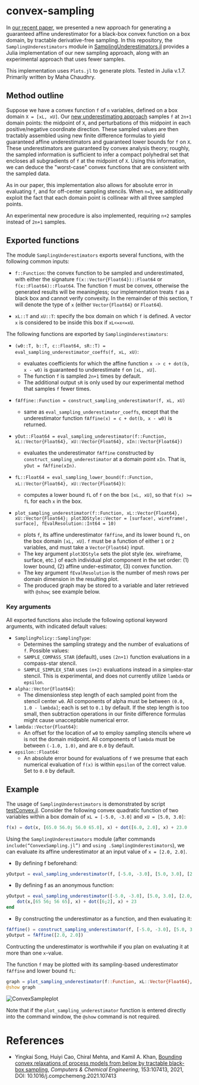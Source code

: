 # convex-sampling

In [our recent paper](https://doi.org/10.1016/j.compchemeng.2021.107413), we presented a new approach for generating a guaranteed affine underestimator for a black-box convex function on a box domain, by tractable derivative-free sampling.
In this repository, the `SamplingUnderestimators` module in [SamplingUnderestimators.jl](src/SamplingUnderestimators.jl) provides a Julia implementation  of our new sampling approach, along with an experimental approach that uses fewer samples.

This implementation uses `Plots.jl` to generate plots. Tested in Julia v.1.7. Primarily written by Maha Chaudhry.

## Method outline

Suppose we have a convex function `f` of `n` variables, defined on a box domain `X = [xL, xU]`. Our [new underestimating approach](https://doi.org/10.1016/j.compchemeng.2021.107413) samples `f` at `2n+1` domain points: the midpoint of `X`, and perturbations of this midpoint in each positive/negative coordinate direction. These sampled values are then tractably assembled using new finite difference formulas to yield guaranteed affine underestimators and guaranteed lower bounds for `f` on `X`. These underestimators are guaranteed by convex analysis theory; roughly, the sampled information is sufficient to infer a compact polyhedral set that encloses all subgradients of `f` at the midpoint of `X`. Using this information, we can deduce the "worst-case" convex functions that are consistent with the sampled data.

As in our paper, this implementation also allows for absolute error in evaluating `f`, and for off-center sampling stencils. When `n=1`, we additionally exploit the fact that each domain point is collinear with all three sampled points.

An experimental new procedure is also implemented, requiring `n+2` samples instead of `2n+1` samples.

## Exported functions

The module `SamplingUnderestimators` exports several functions, with the following common inputs:

- `f::Function`: the convex function to be sampled and underestimated, with either the signature `f(x::Vector{Float64})::Float64` or `f(x::Float64)::Float64`. The function `f` must be convex, otherwise the generated results will be meaningless; our implementation treats `f` as a black box and cannot verify convexity. In the remainder of this section, `T` will denote the type of `x` (either `Vector{Float64}` or `Float64`).

- `xL::T` and `xU::T`: specify the box domain on which `f` is defined. A vector `x` is considered to be inside this box if `xL<=x<=xU`.

The following functions are exported by `SamplingUnderestimators`:

- `(w0::T, b::T, c::Float64, sR::T) = eval_sampling_underestimator_coeffs(f, xL, xU)`:
  - evaluates coefficients for which the affine function `x -> c + dot(b, x - w0)` is guaranteed to underestimate `f` on `[xL, xU]`. 
  - The function `f` is sampled `2n+1` times by default.
  - The additional output `sR` is only used by our experimental method that samples `f` fewer times.

- `fAffine::Function = construct_sampling_underestimator(f, xL, xU)`
  - same as `eval_sampling_underestimator_coeffs`, except that the underestimator function `fAffine(x) = c + dot(b, x - w0)` is returned.

- `yOut::Float64 = eval_sampling_underestimator(f::Function, xL::Vector{Float64}, xU::Vector{Float64}, xIn::Vector{Float64})`
  - evaluates the underestimator `fAffine` constructed by `construct_sampling_underestimator` at a domain point `xIn`. That is, `yOut = fAffine(xIn)`.

-  `fL::Float64 = eval_sampling_lower_bound(f::Function, xL::Vector{Float64}, xU::Vector{Float64})`:
    - computes a lower bound `fL` of `f` on the box `[xL, xU]`, so that `f(x) >= fL` for each `x` in the box.

-  `plot_sampling_underestimator(f::Function, xL::Vector{Float64}, xU::Vector{Float64}; plot3DStyle::Vector = [surface!, wireframe!, surface], fEvalResolution::Int64 = 10)`
    -  plots `f`, its affine underestimator `fAffine`, and its lower bound `fL`, on the box domain `[xL, xU]`. `f` must be a function of either `1` or `2` variables, and must take a `Vector{Float64}` input.
    - The key argument `plot3DStyle` sets the plot style (ex. wireframe, surface, etc.) of each individual plot component in the set order: (1) lower bound, (2) affine under-estimator, (3) convex function.
    - The key argument `fEvalResolution` is the number of mesh rows per domain dimension in the resulting plot.
    - The produced graph may be stored to a variable and later retrieved with `@show`; see example below.

### Key arguments

All exported functions also include the following optional keyword arguments, with indicated default values:
- `SamplingPolicy::SamplingType`:
  - Determines the sampling strategy and the number of evaluations of `f`. Possible values: 
  - `SAMPLE_COMPASS_STAR` (default),  uses `(2n+1)` function evaluations in a compass-star stencil. 
  - `SAMPLE_SIMPLEX_STAR` uses `(n+2)` evaluations instead in a simplex-star stencil. This is experimental, and does not currently utilize `lambda` or `epsilon`.
- `alpha::Vector{Float64}`:
  - The dimensionless step length of each sampled point from the stencil center `w0`. All components of alpha must be between `(0.0, 1.0 - lambda]`; each is set to `0.1` by default. If the step length is too small, then subtraction operations in our finite difference formulas might cause unacceptable numerical error.
- `lambda::Vector{Float64}`:
  - An offset for the location of `w0` to employ sampling stencils where `w0` is not the domain midpoint. All components of `lambda` must be between `(-1.0, 1.0)`, and are `0.0` by default.
- `epsilon::Float64`:
  - An absolute error bound for evaluations of `f` we presume that each numerical evaluation of `f(x)` is within `epsilon` of the correct value. Set to `0.0` by default.

## Example

The usage of `SamplingUnderestimators` is demonstrated by script [testConvex.jl](test/testConvex.jl).
Consider the following convex quadratic function of two variables within a box domain of `xL = [-5.0, -3.0]` and `xU = [5.0, 3.0]`:

```Julia
f(x) = dot(x, [65.0 56.0; 56.0 65.0], x) + dot([6.0, 2.0], x) + 23.0

```
Using the `SamplingUnderestimators` module (after commands `include(“ConvexSampling.jl”)` and `using .SamplingUnderestimators`), we can evaluate its affine underestimator at an input value of `x = [2.0, 2.0]`.
- By defining f beforehand:
```Julia
yOutput = eval_sampling_underestimator(f, [-5.0, -3.0], [5.0, 3.0], [2.0, 2.0])
```

- By defining f as an anonymous function:
```Julia
yOutput = eval_sampling_underestimator([-5.0, -3.0], [5.0, 3.0], [2.0, 2.0]) do x
    dot(x,[65 56; 56 65], x) + dot([6;2], x) + 23
end
```

- By constructing the underestimator as a function, and then evaluating it:
```Julia
fAffine() = construct_sampling_underestimator(f, [-5.0, -3.0], [5.0, 3.0])
yOutput = fAffine([2.0, 2.0])
```
Contructing the underestimator is worthwhile if you plan on evaluating it at more than one `x`-value.

The function `f` may be plotted with its sampling-based underestimator `fAffine` and lower bound `fL`:
 ```Julia
graph = plot_sampling_underestimator(f::Function, xL::Vector{Float64}, xU::Vector{Float64})
@show graph
 ```

![ConvexSampleplot](https://user-images.githubusercontent.com/104848815/173203263-26bdc553-c1b5-496a-913f-eeb0553461d7.png)

Note that if the `plot_sampling_underestimator` function is entered directly into the command window, the `@show` command is not required.

# References

- Yingkai Song, Huiyi Cao, Chiral Mehta, and Kamil A. Khan, [Bounding convex relaxations of process models from below by tractable black-box sampling]( https://doi.org/10.1016/j.compchemeng.2021.107413), _Computers & Chemical Engineering_, 153:107413, 2021, DOI: 10.1016/j.compchemeng.2021.107413
